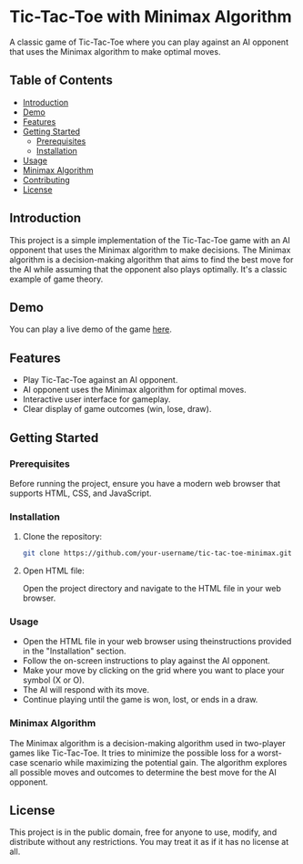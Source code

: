 # Tic-Tac-Toe with Minimax Algorithm

A classic game of Tic-Tac-Toe where you can play against an AI opponent that uses the Minimax algorithm to make optimal moves.

## Table of Contents
- [Introduction](#introduction)
- [Demo](#demo)
- [Features](#features)
- [Getting Started](#getting-started)
  - [Prerequisites](#prerequisites)
  - [Installation](#installation)
- [Usage](#usage)
- [Minimax Algorithm](#minimax-algorithm)
- [Contributing](#contributing)
- [License](#license)

## Introduction

This project is a simple implementation of the Tic-Tac-Toe game with an AI opponent that uses the Minimax algorithm to make decisions. The Minimax algorithm is a decision-making algorithm that aims to find the best move for the AI while assuming that the opponent also plays optimally. It's a classic example of game theory.

## Demo

You can play a live demo of the game [here](https://github.com/shiroul/TicTacToe.git).

## Features

- Play Tic-Tac-Toe against an AI opponent.
- AI opponent uses the Minimax algorithm for optimal moves.
- Interactive user interface for gameplay.
- Clear display of game outcomes (win, lose, draw).

## Getting Started

### Prerequisites

Before running the project, ensure you have a modern web browser that supports HTML, CSS, and JavaScript.

### Installation

1. Clone the repository:

   ```bash
   git clone https://github.com/your-username/tic-tac-toe-minimax.git

2. Open HTML file:

   Open the project directory and navigate to the HTML file in your web browser.

### Usage

- Open the HTML file in your web browser using theinstructions provided in the "Installation" section.
- Follow the on-screen instructions to play against the AI opponent.
- Make your move by clicking on the grid where you want to place your symbol (X or O).
- The AI will respond with its move.
- Continue playing until the game is won, lost, or ends in a draw.

### Minimax Algorithm
The Minimax algorithm is a decision-making algorithm used in two-player games like Tic-Tac-Toe. It tries to minimize the possible loss for a worst-case scenario while maximizing the potential gain. The algorithm explores all possible moves and outcomes to determine the best move for the AI opponent.

## License
This project is in the public domain, free for anyone to use, modify, and distribute without any restrictions. You may treat it as if it has no license at all.


